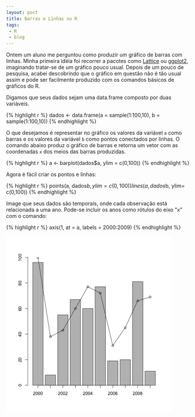 ```yaml
---
layout: post
title: Barras e Linhas no R
tags: 
 - R
 - blog
---
```


Ontem um aluno me perguntou como produzir um gráfico de barras com
linhas. Minha primeira idéia foi recorrer a pacotes como
[Lattice](http://cran.r-project.org/web/packages/lattice/) ou
[ggplot2](http://had.co.nz/ggplot2/), imaginando tratar-se de um
gráfico pouco usual. Depois de um pouco de pesquisa, acabei
descobrindo que o gráfico em questão não é tão usual assim e pode ser
facilmente produzido com os comandos básicos de gráficos do R. 

Digamos que seus dados sejam uma data.frame composto por duas
variáveis.

{% highlight r %}
dados <- data.frame(a = sample(1:100,10), b = sample(1:100,10))
{% endhighlight %}

O que desejamos é representar no gráfico os valores da variável `a`
como barras e os valores da variável `b` como pontos conectados por
linhas. O comando abaixo produz o gráfico de barras e retorna um
vetor com as coordenadas `x` dos meios das barras produzidas.

{% highlight r %}
a <- barplot(dados$a, ylim = c(0,100))
{% endhighlight %}

Agora é fácil criar os pontos e linhas:

{% highlight r %}
points(a, dados$b, ylim= c(0,100))
lines(a, dados$b, ylim= c(0,100))
{% endhighlight %}

Image que seus dados são temporais, onde cada observação está
relacionada a uma ano. Pode-se incluir os anos como rótulos do eixo
"x" com o comando:

{% highlight r %}
axis(1, at = a, labels = 2000:2009)
{% endhighlight %}

![bar-and-line](/images/2010-11-18-fig.png "bar and line")

